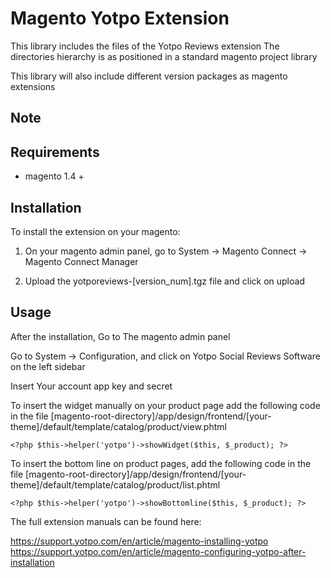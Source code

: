 Magento Yotpo Extension
=============================

This library includes the files of the Yotpo Reviews extension
The directories hierarchy is as positioned in a standard magento project library

This library will also include different version packages as magento extensions

Note
----


Requirements
------------

- magento 1.4 + 


Installation
------------

To install the extension on your magento:

1. On your magento admin panel, go to System -> Magento Connect -> Magento Connect Manager

2. Upload the yotporeviews-[version_num].tgz file and click on upload



Usage
-----

After the installation, Go to The magento admin panel

Go to System -> Configuration, and click on Yotpo Social Reviews Software on the left sidebar

Insert Your account app key and secret

To insert the widget manually on your product page add the following code in the file [magento-root-directory]/app/design/frontend/[your-theme]/default/template/catalog/product/view.phtml

```
<?php $this->helper('yotpo')->showWidget($this, $_product); ?>
```

To insert the bottom line on product pages, add the following code in the file [magento-root-directory]/app/design/frontend/[your-theme]/default/template/catalog/product/list.phtml

```
<?php $this->helper('yotpo')->showBottomline($this, $_product); ?>
```

The full extension manuals can be found here:

https://support.yotpo.com/en/article/magento-installing-yotpo
https://support.yotpo.com/en/article/magento-configuring-yotpo-after-installation




 


